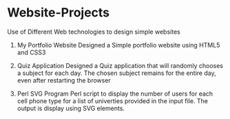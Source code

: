 # Website-Projects
Use of Different Web technologies to design simple websites

1. My Portfolio Website 
     Designed a Simple portfolio website using HTML5 and CSS3
     
2. Quiz Application
     Designed a Quiz application that will randomly chooses a subject for each day. The chosen subject remains for the entire day, even after restarting the browser
     
3. Perl SVG Program
    Perl script to display the number of users for each cell phone type for a list of univerties provided in the input file.
    The output is display using SVG elements.
